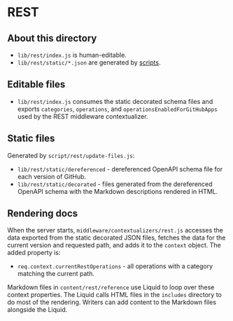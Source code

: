 # REST

## About this directory

* `lib/rest/index.js` is human-editable.
* `lib/rest/static/*.json` are generated by [scripts](../../script/rest/README.md).

## Editable files

* `lib/rest/index.js` consumes the static decorated schema files and exports `categories`, `operations`, and `operationsEnabledForGitHubApps` used by the REST middleware contextualizer.

## Static files

Generated by `script/rest/update-files.js`:

* `lib/rest/static/dereferenced` - dereferenced OpenAPI schema file for each version of GitHub.
* `lib/rest/static/decorated` - files generated from the dereferenced OpenAPI schema with the Markdown descriptions rendered in HTML.

## Rendering docs

When the server starts, `middleware/contextualizers/rest.js` accesses the data exported from the static decorated JSON files, fetches the data for the current version and requested path, and adds it to the `context` object. The added property is:

* `req.context.currentRestOperations` - all operations with a category matching the current path.

Markdown files in `content/rest/reference` use Liquid to loop over these context properties. The Liquid calls HTML files in the `includes` directory to do most of the rendering. Writers can add content to the Markdown files alongside the Liquid.
